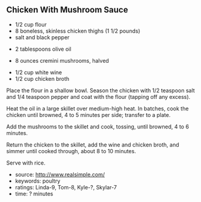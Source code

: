 Chicken With Mushroom Sauce
---------------------------

- 1/2 cup flour
- 8 boneless, skinless chicken thighs (1 1/2 pounds)
- salt and black pepper
<!-- -->
- 2 tablespoons olive oil
<!-- -->
- 8 ounces cremini mushrooms, halved
<!-- -->
- 1/2 cup white wine
- 1/2 cup chicken broth

Place the flour in a shallow bowl.  Season the chicken with 1/2
teaspoon salt and 1/4 teaspoon pepper and coat with the flour (tapping
off any excess).

Heat the oil in a large skillet over medium-high heat. In batches,
cook the chicken until browned, 4 to 5 minutes per side; transfer to a
plate.

Add the mushrooms to the skillet and cook, tossing, until browned, 4
to 6 minutes.

Return the chicken to the skillet, add the wine and chicken broth, and
simmer until cooked through, about 8 to 10 minutes.

Serve with rice.

- source: http://www.realsimple.com/
- keywords: poultry
- ratings: Linda-9, Tom-8, Kyle-?, Skylar-7
- time: ? minutes

